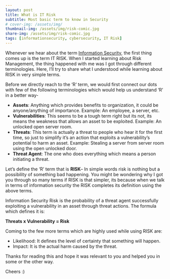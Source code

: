 ```yaml
---
layout: post
title: What is IT Risk
subtitle: Most basic term to know in Security
# cover-img: /assets/img/
thumbnail-img: /assets/img/risk-comic.jpg
share-img: /assets/img/risk-comic.jpg
tags: [informationsecurity, cybersecurity, IT Risk]
---
```


Whenever we hear about the term [Information Security](https://nirmaljoshi.me/2021-12-25-cybersecurity-and-informationsecurity/), the first thing comes up is the term IT RISK. When I started learning about Risk Management, the thing happened with me was I got through different terminologies. Here, I’ll try to share what I understood while learning about RISK in very simple terms.

Before we directly reach to the ‘R‘ term, we would first connect our dots with few of the following terminologies which would help us understand ‘R’ in a better way-

- **Assets**: Anything which provides benefits to organization, it could be anyone/anything of importance. Example: An employee, a server, etc.
- **Vulnerabilities**: This seems to be a tough term right but its not, its means the weakness that allows an asset to be exploited. Example: An unlocked open server room.
- **Threats**: This term is actually a threat to people who hear it for the first time, so just to simplify it’s an action that exploits a vulnerability’s potential to harm an asset. Example: Stealing a server from server room using the open unlocked door.
- **Threat Agent**: The one who does everything which means a person initiating a threat.

Let’s define the ‘R’ term that is **RISK**– In simple words risk is nothing but a possibility of something bad happening. You might be wondering why I got you through so many terms if RISK is that simpler, its because when we talk in terms of information security the RISK completes its definition using the above terms.

Information Security Risk is the probability of a threat agent successfully exploiting a vulnerability in an asset through threat actions. The formula which defines it is:

**Threats x Vulnerability = Risk**

Coming to the few more terms which are highly used while using RISK are:

- Likelihood: It defines the level of certainty that something will happen.
- Impact: It is the actual harm caused by the threat.

Thanks for reading this and hope it was relevant to you and helped you in some or the other way.

Cheers :)
